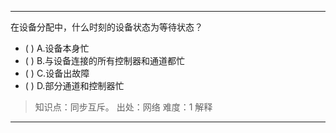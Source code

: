 ---
在设备分配中，什么时刻的设备状态为等待状态？
- ( ) A.设备本身忙 
- ( ) B.与设备连接的所有控制器和通道都忙 
- ( ) C.设备出故障 
- ( ) D.部分通道和控制器忙

> 知识点：同步互斥。
> 出处：网络
> 难度：1
> 解释

---